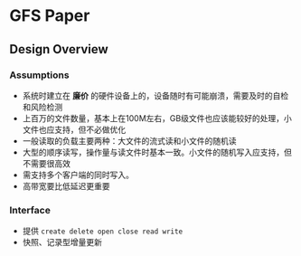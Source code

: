 # GFS Paper

## Design Overview

### Assumptions

- 系统时建立在 **廉价** 的硬件设备上的，设备随时有可能崩溃，需要及时的自检和风险检测
- 上百万的文件数量，基本上在100M左右，GB级文件也应该能较好的处理，小文件也应支持，但不必做优化
- 一般读取的负载主要两种：大文件的流式读和小文件的随机读
- 大型的顺序读写，操作量与读文件时基本一致。小文件的随机写入应支持，但不需要很高效
- 需支持多个客户端的同时写入。
- 高带宽要比低延迟更重要



### Interface

- 提供 `create delete open close read write`
- 快照、记录型增量更新

